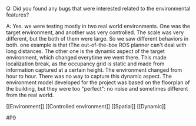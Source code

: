 Q: Did you found any bugs that were interested related to the environmental features?

A: Yes. we were testing mostly in two real world environments. One was the target environment, and another was very controlled. The scale was very different, but the both of them were large. So we saw different behaviors in both. one example is that tThe out-of-the-box ROS planner can't deal with long distances. The other one is the dynamic aspect of the target environment, which changed everytime we went there. This made localization break, as the occupancy grid is static and made from information captured at a certain height. The environment changed from hour to hour. There was no way to capture this dynamic aspect. The environment model developed for the project was based on the floorplan of the building, but they were too "perfect": no noise and sometimes different from the real world.

[[Environment]]
[[Controlled environment]]
[[Spatial]]
[[Dynamic]]

#P9 